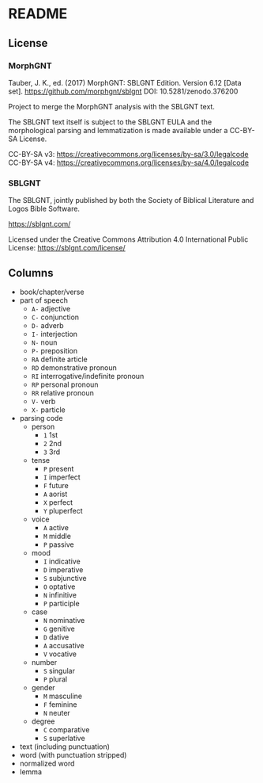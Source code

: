 # README

## License

### MorphGNT

Tauber, J. K., ed. (2017) MorphGNT: SBLGNT Edition. Version 6.12 [Data set]. https://github.com/morphgnt/sblgnt DOI: 10.5281/zenodo.376200

Project to merge the MorphGNT analysis with the SBLGNT text.

The SBLGNT text itself is subject to the SBLGNT EULA and the morphological parsing and lemmatization is made available under a CC-BY-SA License.

CC-BY-SA v3: https://creativecommons.org/licenses/by-sa/3.0/legalcode
CC-BY-SA v4: https://creativecommons.org/licenses/by-sa/4.0/legalcode

### SBLGNT

The SBLGNT, jointly published by both the Society of Biblical Literature and Logos Bible Software.

https://sblgnt.com/

Licensed under the Creative Commons Attribution 4.0 International Public License: https://sblgnt.com/license/

## Columns

- book/chapter/verse
- part of speech
	- `A-` adjective
	- `C-` conjunction
	- `D-` adverb
	- `I-` interjection
	- `N-` noun
	- `P-` preposition
	- `RA` definite article
	- `RD` demonstrative pronoun
	- `RI` interrogative/indefinite pronoun
	- `RP` personal pronoun
	- `RR` relative pronoun
	- `V-` verb
	- `X-` particle
- parsing code
	- person
		- `1` 1st
		- `2` 2nd
		- `3` 3rd
	- tense
		- `P` present
		- `I` imperfect
		- `F` future
		- `A` aorist
		- `X` perfect
		- `Y` pluperfect
	- voice
		- `A` active
		- `M` middle
		- `P` passive
	- mood
		- `I` indicative
		- `D` imperative
		- `S` subjunctive
		- `O` optative
		- `N` infinitive
		- `P` participle
	- case
		- `N` nominative
		- `G` genitive
		- `D` dative
		- `A` accusative
		- `V` vocative
	- number
		- `S` singular
		- `P` plural
	- gender
		- `M` masculine
		- `F` feminine
		- `N` neuter
	- degree
		- `C` comparative
		- `S` superlative
- text (including punctuation)
- word (with punctuation stripped)
- normalized word
- lemma
